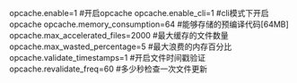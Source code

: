 opcache.enable=1 #开启opcache
opcache.enable_cli=1 #cli模式下开启opcache
opcache.memory_consumption=64 #能够存储的预编译代码[64MB]
opcache.max_accelerated_files=2000 #最大缓存的文件数量
opcache.max_wasted_percentage=5 #最大浪费的内存百分比
opcache.validate_timestamps=1 #开启文件时间戳验证
opcache.revalidate_freq=60 #多少秒检查一次文件更新